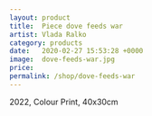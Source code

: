 ```yaml
---
layout: product
title:  Piece dove feeds war
artist: Vlada Ralko
category: products
date:   2020-02-27 15:53:28 +0000
image:  dove-feeds-war.jpg
price:
permalink: /shop/dove-feeds-war
---
```

2022, Colour Print, 40x30cm
